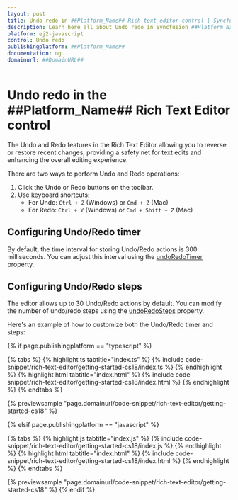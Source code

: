 ```yaml
---
layout: post
title: Undo redo in ##Platform_Name## Rich text editor control | Syncfusion
description: Learn here all about Undo redo in Syncfusion ##Platform_Name## Rich text editor control of Syncfusion Essential JS 2 and more.
platform: ej2-javascript
control: Undo redo
publishingplatform: ##Platform_Name##
documentation: ug
domainurl: ##DomainURL##
---
```


# Undo redo in the ##Platform_Name## Rich Text Editor control

The Undo and Redo features in the Rich Text Editor allowing you to reverse or restore recent changes, providing a safety net for text edits and enhancing the overall editing experience.

There are two ways to perform Undo and Redo operations:

1. Click the Undo or Redo buttons on the toolbar.
2. Use keyboard shortcuts:
   - For Undo: `Ctrl + Z` (Windows) or `Cmd + Z` (Mac)
   - For Redo: `Ctrl + Y` (Windows) or `Cmd + Shift + Z` (Mac)

## Configuring Undo/Redo timer

By default, the time interval for storing Undo/Redo actions is 300 milliseconds. You can adjust this interval using the [undoRedoTimer](../api/rich-text-editor/#undoredotimer) property.

## Configuring Undo/Redo steps

The editor allows up to 30 Undo/Redo actions by default. You can modify the number of undo/redo steps using the [undoRedoSteps](../api/rich-text-editor/#undoredosteps) property.

Here's an example of how to customize both the Undo/Redo timer and steps:

{% if page.publishingplatform == "typescript" %}

{% tabs %}
{% highlight ts tabtitle="index.ts" %}
{% include code-snippet/rich-text-editor/getting-started-cs18/index.ts %}
{% endhighlight %}
{% highlight html tabtitle="index.html" %}
{% include code-snippet/rich-text-editor/getting-started-cs18/index.html %}
{% endhighlight %}
{% endtabs %}
        
{% previewsample "page.domainurl/code-snippet/rich-text-editor/getting-started-cs18" %}

{% elsif page.publishingplatform == "javascript" %}

{% tabs %}
{% highlight js tabtitle="index.js" %}
{% include code-snippet/rich-text-editor/getting-started-cs18/index.js %}
{% endhighlight %}
{% highlight html tabtitle="index.html" %}
{% include code-snippet/rich-text-editor/getting-started-cs18/index.html %}
{% endhighlight %}
{% endtabs %}

{% previewsample "page.domainurl/code-snippet/rich-text-editor/getting-started-cs18" %}
{% endif %}
